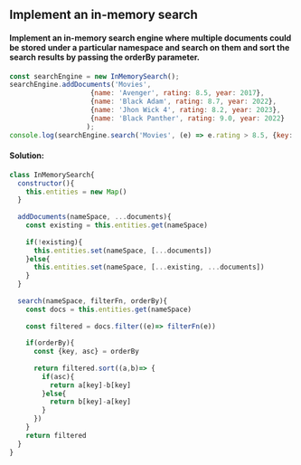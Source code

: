 ## Implement an in-memory search

#### Implement an in-memory search engine where multiple documents could be stored under a particular namespace and search on them and sort the search results by passing the orderBy parameter.

````javascript
const searchEngine = new InMemorySearch();
searchEngine.addDocuments('Movies', 
                    {name: 'Avenger', rating: 8.5, year: 2017}, 
                    {name: 'Black Adam', rating: 8.7, year: 2022}, 
                    {name: 'Jhon Wick 4', rating: 8.2, year: 2023}, 
                    {name: 'Black Panther', rating: 9.0, year: 2022}
                   );
console.log(searchEngine.search('Movies', (e) => e.rating > 8.5, {key: 'rating', asc: false}));
````

#### Solution:

````javascript
class InMemorySearch{
  constructor(){
    this.entities = new Map()
  }
  
  addDocuments(nameSpace, ...documents){
    const existing = this.entities.get(nameSpace)
    
    if(!existing){
      this.entities.set(nameSpace, [...documents])
    }else{
      this.entities.set(nameSpace, [...existing, ...documents])
    }
  }
  
  search(nameSpace, filterFn, orderBy){
    const docs = this.entities.get(nameSpace)
    
    const filtered = docs.filter((e)=> filterFn(e))
    
    if(orderBy){
      const {key, asc} = orderBy
      
      return filtered.sort((a,b)=> {
        if(asc){
          return a[key]-b[key]
        }else{
          return b[key]-a[key]
        }
      })
    }
    return filtered
  }
}

````